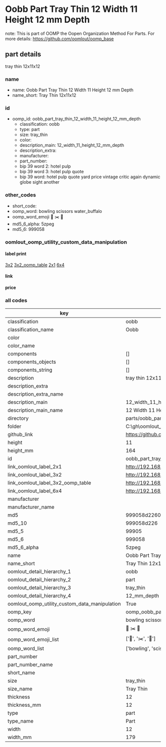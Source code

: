 # Oobb Part Tray Thin 12 Width 11 Height 12 mm Depth  

note: This is part of OOMP the Oopen Organization Method For Parts. For more details: https://github.com/oomlout/oomp_base

##  part details
  



tray thin 12x11x12



### name
* name: Oobb Part Tray Thin 12 Width 11 Height 12 mm Depth
* name_short: Tray Thin 12x11x12 
### id
* oomp_id: oobb_part_tray_thin_12_width_11_height_12_mm_depth
  * classification: oobb
  * type: part
  * size: tray_thin
  * color: 
  * description_main: 12_width_11_height_12_mm_depth
  * description_extra: 
  * manufacturer: 
  * part_number: 
  * bip 39 word 2: hotel pulp
  * bip 39 word 3: hotel pulp quote
  * bip 39 word: hotel pulp quote yard price vintage critic again dynamic globe sight another

### other_codes
* short_code: 
* oomp_word: bowling scissors water_buffalo
* oomp_word_emoji :bowling: :scissors: :water_buffalo:
* md5_6_alpha: 5zpeg
* md5_6: 999058






### oomlout_oomp_utility_custom_data_manipulation
#### label print
[3x2](http://192.168.1.245:1112/?label=oomp%205zpeg)
[3x2_oomp_table](http://192.168.1.108:1112/?label=oomp%205zpeg)
[2x1](http://192.168.1.242:1112/?label=oomp%205zpeg)
[6x4](http://192.168.1.55:1112/?label=oomp%205zpeg)    

#### link

                              

#### price







### all codes 
| key | value |  
| --- | --- |  
| classification | oobb |  
| classification_name | Oobb |  
| color |  |  
| color_name |  |  
| components | [] |  
| components_objects | [] |  
| components_string | [] |  
| description | tray thin 12x11x12 |  
| description_extra |  |  
| description_extra_name |  |  
| description_main | 12_width_11_height_12_mm_depth |  
| description_main_name | 12 Width 11 Height 12 mm Depth |  
| directory | parts/oobb_part_tray_thin_12_width_11_height_12_mm_depth |  
| folder | C:\gh\oomlout_oobb_version_4_generated_parts\parts\oobb_part_tray_thin_12_width_11_height_12_mm_depth |  
| github_link | https://github.com/oomlout/oomlout_oomp_part_src/tree/main/parts/oobb_part_tray_thin_12_width_11_height_12_mm_depth |  
| height | 11 |  
| height_mm | 164 |  
| id | oobb_part_tray_thin_12_width_11_height_12_mm_depth |  
| link_oomlout_label_2x1 | http://192.168.1.242:1112/?label=oomp%205zpeg |  
| link_oomlout_label_3x2 | http://192.168.1.245:1112/?label=oomp%205zpeg |  
| link_oomlout_label_3x2_oomp_table | http://192.168.1.108:1112/?label=oomp%205zpeg |  
| link_oomlout_label_6x4 | http://192.168.1.55:1112/?label=oomp%205zpeg |  
| manufacturer |  |  
| manufacturer_name |  |  
| md5 | 999058d22604a67bd0d53fed602b5b71 |  
| md5_10 | 999058d226 |  
| md5_5 | 99905 |  
| md5_6 | 999058 |  
| md5_6_alpha | 5zpeg |  
| name | Oobb Part Tray Thin 12 Width 11 Height 12 mm Depth |  
| name_short | Tray Thin 12x11x12  |  
| oomlout_detail_hierarchy_1 | oobb |  
| oomlout_detail_hierarchy_2 | part |  
| oomlout_detail_hierarchy_3 | tray_thin |  
| oomlout_detail_hierarchy_4 | 12_mm_depth |  
| oomlout_oomp_utility_custom_data_manipulation | True |  
| oomp_key | oomp_oobb_part_tray_thin_12_width_11_height_12_mm_depth |  
| oomp_word | bowling scissors water_buffalo |  
| oomp_word_emoji | :bowling: :scissors: :water_buffalo: |  
| oomp_word_emoji_list | [':bowling:', ':scissors:', ':water_buffalo:'] |  
| oomp_word_list | ['bowling', 'scissors', 'water_buffalo'] |  
| part_number |  |  
| part_number_name |  |  
| short_name |  |  
| size | tray_thin |  
| size_name | Tray Thin |  
| thickness | 12 |  
| thickness_mm | 12 |  
| type | part |  
| type_name | Part |  
| width | 12 |  
| width_mm | 179 |  
